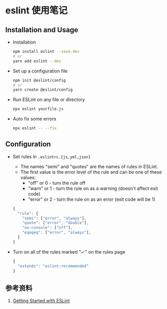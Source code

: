 # eslint 使用笔记

## Installation and Usage

- Installation

  ```sh
  npm install eslint --save-dev
  # or
  yarn add eslint --dev
  ```

- Set up a configuration file

  ```sh
  npm init @eslint/config
  # or
  yarn create @eslint/config
  ```

- Run ESLint on any file or directory

  ```sh
  npx eslint yourfile.js
  ```

- Auto fix some errors

  ```sh
  npx eslint -- --fix
  ```

## Configuration

- Set rules in `.eslintrc.{js,yml,json}`
  - The names "semi" and "quotes" are the names of rules in ESLint.
  - The first value is the error level of the rule and can be one of these values:
    - "off" or 0 - turn the rule off
    - "warn" or 1 - turn the rule on as a warning (doesn't affect exit code)
    - "error" or 2 - turn the rule on as an error (exit code will be 1)

  ```javascript
  {
    "rule": {
      "semi": ["error", "always"],
      "quote": ["error", "double"],
      "no-console": ["off"],
      "eqeqeq": ["error", "always"],
    }
  }
  ```

- Turn on all of the rules marked "✓" on the rules page

  ```javascript
  {
    "extends": "eslint:recommended"
  }
  ```

## 参考资料

1. [Getting Started with ESLint][1]

  [1]: https://eslint.org/docs/user-guide/getting-started
